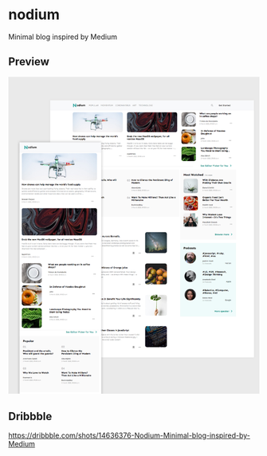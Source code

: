 # nodium
Minimal blog inspired by Medium


## Preview
<img src="https://raw.githubusercontent.com/unaivan22/nodium/master/media/Nodium-res.jpg">

## Dribbble
https://dribbble.com/shots/14636376-Nodium-Minimal-blog-inspired-by-Medium


